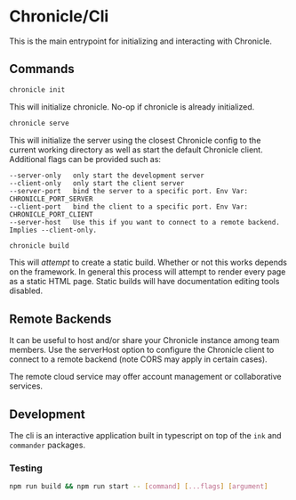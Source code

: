 # Chronicle/Cli

This is the main entrypoint for initializing and interacting with Chronicle.

## Commands

```sh
chronicle init
```

This will initialize chronicle. No-op if chronicle is already initialized.

```sh
chronicle serve
```

This will initialize the server using the closest Chronicle config to the current working directory as well as start the default Chronicle client. Additional flags can be provided such as:

```text
--server-only   only start the development server
--client-only   only start the client server
--server-port   bind the server to a specific port. Env Var: CHRONICLE_PORT_SERVER
--client-port   bind the client to a specific port. Env Var: CHRONICLE_PORT_CLIENT
--server-host   Use this if you want to connect to a remote backend. Implies --client-only. 
```

```sh
chronicle build
```

This will *attempt* to create a static build. Whether or not this works depends on the framework. In general this process will attempt to render every page as a static HTML page.
Static builds will have documentation editing tools disabled.

## Remote Backends

It can be useful to host and/or share your Chronicle instance among team members. Use the serverHost option to configure the Chronicle client to connect to a remote backend (note CORS may apply in certain cases).

The remote cloud service may offer account management or collaborative services. 

## Development

The cli is an interactive application built in typescript on top of the `ink` and `commander` packages.

### Testing

```sh
npm run build && npm run start -- [command] [...flags] [argument]
```